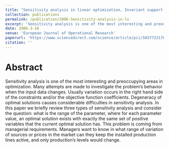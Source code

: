 ```yaml
---
title: "Sensitivity analysis in linear optimization, Invariant support set intervals"
collection: publications
permalink: /publication/2006-Sensitivity-analysis-in-lo
excerpt: 'Sensitivity analysis is one of the most interesting and preoccupying areas in optimization. Many attempts are made to investigate the problem’s behavior when the input data changes.'
date: 2006-3-16
venue: 'European Journal of Operational Research'
paperurl: 'https://www.sciencedirect.com/science/article/pii/S0377221705002808'
citation: ''
---
```

Abstract
======
  Sensitivity analysis is one of the most interesting and preoccupying areas in optimization. Many attempts are made to investigate the problem’s behavior when the input data changes. Usually variation occurs in the right hand side of the constraints and/or the objective function coefficients. Degeneracy of optimal solutions causes considerable difficulties in sensitivity analysis. In this paper we briefly review three types of sensitivity analysis and consider the question: what is the range of the parameter, where for each parameter value, an optimal solution exists with exactly the same set of positive variables that the current optimal solution has. This problem is coming from managerial requirements. Managers want to know in what range of variation of sources or prices in the market can they keep the installed production lines active, and only production’s levels would change.


